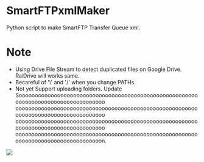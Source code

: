 # SmartFTPxmlMaker
Python script to make SmartFTP Transfer Queue xml.

# Note
  - Using Drive File Stream to detect duplicated files on Google Drive. RaiDrive will works same.
  - Becareful of '\\' and '/' when you change PATHs.
  - Not yet Support uploading folders. Update 
    Soooooooooooooooooooooooooooooooooooooooooooooooooooooooooooooooooooooooooooooooooooo
    ooooooooooooooooooooooooooooooooooooooooooooooooooooooooooooooooooooooooooooooooooooo
    ooooooooooooooooooooooooooooooooooooooooooooooooooooooooooooooooooooooooooooooooooooo
    oooooooooooooooooooooooooooooooooooooooooooooooooooooooooooooooooooooooooooooooooooon.

<img src="https://jjalbang.today/jjVS.jpg">
